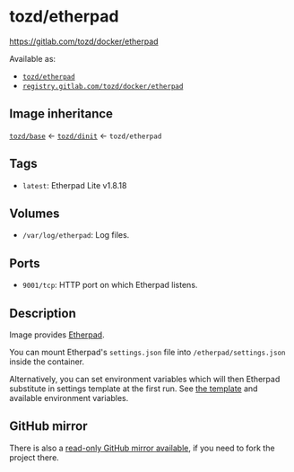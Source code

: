 # tozd/etherpad

<https://gitlab.com/tozd/docker/etherpad>

Available as:

- [`tozd/etherpad`](https://hub.docker.com/r/tozd/etherpad)
- [`registry.gitlab.com/tozd/docker/etherpad`](https://gitlab.com/tozd/docker/etherpad/container_registry)

## Image inheritance

[`tozd/base`](https://gitlab.com/tozd/docker/base) ← [`tozd/dinit`](https://gitlab.com/tozd/docker/dinit) ← `tozd/etherpad`

## Tags

- `latest`: Etherpad Lite v1.8.18

## Volumes

- `/var/log/etherpad`: Log files.

## Ports

- `9001/tcp`: HTTP port on which Etherpad listens.

## Description

Image provides [Etherpad](https://github.com/ether/etherpad-lite).

You can mount Etherpad's `settings.json` file into `/etherpad/settings.json` inside the container.

Alternatively, you can set environment variables which will then Etherpad substitute in settings template
at the first run. See [the template](https://github.com/tozd/etherpad-lite/blob/develop/settings.json.template) and available environment variables.

## GitHub mirror

There is also a [read-only GitHub mirror available](https://github.com/tozd/docker-etherpad),
if you need to fork the project there.
